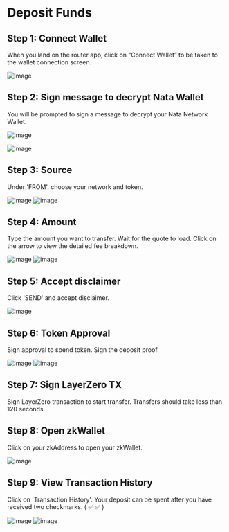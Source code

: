 # Deposit Funds

## Step 1: Connect Wallet
When you land on the router app, click on “Connect Wallet” to be taken to the wallet connection screen.

![image](/img/router-step-1-connect.png)

## Step 2: Sign message to decrypt Nata Wallet
You will be prompted to sign a message to decrypt your Nata Network Wallet.

![image](/img/router-step-2-sign.png)

![image](/img/router-step-3-connected.png)

## Step 3: Source
Under 'FROM', choose your network and token.

![image](/img/router-step-4-choose-network.png)
![image](/img/router-step-5-select-token.png)

## Step 4: Amount
Type the amount you want to transfer. Wait for the quote to load. Click on the arrow to view the detailed fee breakdown.

![image](/img/router-step-6-review-quote.png)
![image](/img/router-step-7-fee-breakdown.png)

## Step 5: Accept disclaimer
Click 'SEND' and accept disclaimer.

![image](/img/router-step-8-disclaimer.png)

## Step 6: Token Approval
Sign approval to spend token. Sign the deposit proof.

![image](/img/router-step-9-approve.png)
![image](/img/router-step-10-sign-proof.png)

## Step 7: Sign LayerZero TX
Sign LayerZero transaction to start transfer. Transfers should take less than 120 seconds.

## Step 8: Open zkWallet
Click on your zkAddress to open your zkWallet.

![image](/img/router-step-11-wallet.png)

## Step 9: View Transaction History
Click on 'Transaction History'. Your deposit can be spent after you have received two checkmarks. ( ✅ ✅ )

![image](/img/router-step-12-wallet-info.png)
![image](/img/router-step-13-transaction-history.png)